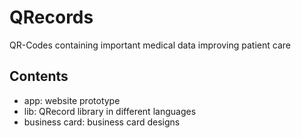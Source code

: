 # QRecords
QR-Codes containing important medical data improving patient care

## Contents
 - app: website prototype
 - lib: QRecord library in different languages
 - business card: business card designs